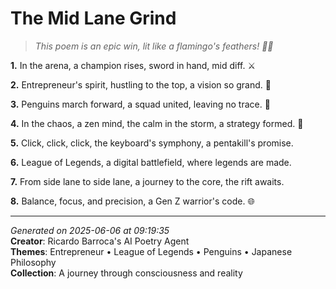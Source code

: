# The Mid Lane Grind

> *This poem is an epic win, lit like a flamingo's feathers! 🌟🐧*

**1.** In the arena, a champion rises, sword in hand, mid diff. ⚔️


**2.** Entrepreneur's spirit, hustling to the top, a vision so grand. 💼


**3.** Penguins march forward, a squad united, leaving no trace. 🐧


**4.** In the chaos, a zen mind, the calm in the storm, a strategy formed. 🍵


**5.** Click, click, click, the keyboard's symphony, a pentakill's promise.


**6.** League of Legends, a digital battlefield, where legends are made.


**7.** From side lane to side lane, a journey to the core, the rift awaits.


**8.** Balance, focus, and precision, a Gen Z warrior's code. 🌐



---

*Generated on 2025-06-06 at 09:19:35*  
**Creator**: Ricardo Barroca's AI Poetry Agent  
**Themes**: Entrepreneur • League of Legends • Penguins • Japanese Philosophy  
**Collection**: A journey through consciousness and reality